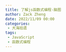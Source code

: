 ```yaml
---
title: 了解js函数式编程-脑图
author: Zack Zheng
date: 2022/11/09 00:00
categories:
 - 大海拾遗
tags:
 - JavaScript
 - 函数式编程
---
```



<simple-img src="了解js函数式编程.png" />
<simple-img src="了解js函数式编程2.png" />

